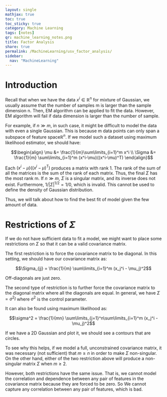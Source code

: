 ```yaml
---
layout: single
mathjax: true
toc: true
toc_sticky: true
category: Machine Learning
tags: [notes]
qr: machine_learning_notes.png
title: Factor Analysis
share: true
permalink: /MachineLearning/usv_factor_analysis/
sidebar:
  nav: "MachineLearning"
---
```


# Introduction

Recall that when we have the data $x^i\in \mathbb{R}^n$ for mixture of Gaussian, we usually assume that the number of samples m is larger than the sample dimension n. Then, EM algorithm can be applied to fit the data. However, EM algorithm will fail if data dimension is larger than the number of sample.

For example, if $n \gg m$, in such case, it might be difficult to model the data with even a single Gaussian. This is because m data points can only span a subspace of feature space$\mathbb{R}^n$. If we model such a dataset using maximum likelihood estimator, we should have:

$$\begin{align}
\mu &= \frac{1}{m}\sum\limits_{i=1}^m x^i \\
\Sigma &= \frac{1}{m} \sum\limits_{i=1}^m (x^i-\mu)((x^i-\mu)^T)
\end{align}$$

Each $(x^i-\mu)((x^i-\mu)^T)$ produces a matrix with rank 1. The rank of the sum of all the matrices is the sum of the rank of each matrix. Thus, the final $\Sigma$ has the most rank m. If $n \gg m$, $\Sigma$ is a singular matrix, and its inverse does not exist. Furthermore, $1/\lvert \Sigma \rvert^{1/2} = 1/0$, which is invalid. This cannot be used to define the density of Gaussian distribution.

Thus, we will talk about how to find the best fit of model given the few amount of data.


# Restrictions of $\Sigma$

If we do not have sufficient data to fit a model, we might want to place some restrictions on $\Sigma$ so that it can be a valid covariance matrix.

The first restriction is to force the covariance matrix to be diagonal. In this setting, we should have our covariance matrix as:

$$\Sigma_{jj} = \frac{1}{m} \sum\limits_{i=1}^m (x_j^i - \mu_j)^2$$

Off-diagonals are just zero.

The second type of restriction is to further force the covariance matrix to the diagonal matrix where all the diagonals are equal. In general, we have $\Sigma = \sigma^2 I$ where $\sigma^2$ is the control parameter.

It can also be found using maximum likelihood as:

$$\sigma^2 = \frac{1}{mn} \sum\limits_{j=1}^n\sum\limits_{i=1}^m (x_j^i - \mu_j)^2$$

If we have a 2D Gaussian and plot it, we should see a contours that are circles.

To see why this helps, if we model a full, unconstrained covariance matrix, it was necessary (not sufficient) that $m\geq n$ in order to make $\Sigma$ non-singular. On the other hand, either of the two restriction above will produce a non-singular matrix $\Sigma$ when $m\geq 2$.

However, both restrictions have the same issue. That is, we cannot model the correlation and dependence between any pair of features in the covariance matrix because they are forced to be zero. So We cannot capture any correlation between any pair of features, which is bad. 
